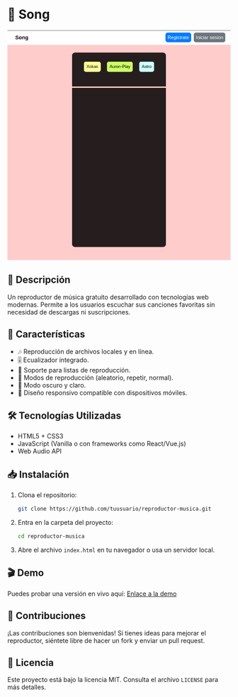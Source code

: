 # 🎵 Song

![Reproductor de Música](./assets/img/view.png)

## 📌 Descripción
Un reproductor de música gratuito desarrollado con tecnologías web modernas. Permite a los usuarios escuchar sus canciones favoritas sin necesidad de descargas ni suscripciones.

## 🚀 Características
- 🎶 Reproducción de archivos locales y en línea.
- 🎚️ Ecualizador integrado.
- 📂 Soporte para listas de reproducción.
- 🔄 Modos de reproducción (aleatorio, repetir, normal).
- 🌙 Modo oscuro y claro.
- 📱 Diseño responsivo compatible con dispositivos móviles.

## 🛠️ Tecnologías Utilizadas
- HTML5 + CSS3
- JavaScript (Vanilla o con frameworks como React/Vue.js)
- Web Audio API

## 📥 Instalación
1. Clona el repositorio:
   ```bash
   git clone https://github.com/tuusuario/reproductor-musica.git
   ```
2. Entra en la carpeta del proyecto:
   ```bash
   cd reproductor-musica
   ```
3. Abre el archivo `index.html` en tu navegador o usa un servidor local.

## 🎬 Demo
Puedes probar una versión en vivo aquí: [Enlace a la demo](https://paultb3.github.io/Song)

## 📌 Contribuciones
¡Las contribuciones son bienvenidas! Si tienes ideas para mejorar el reproductor, siéntete libre de hacer un fork y enviar un pull request.

## 📜 Licencia
Este proyecto está bajo la licencia MIT. Consulta el archivo `LICENSE` para más detalles.